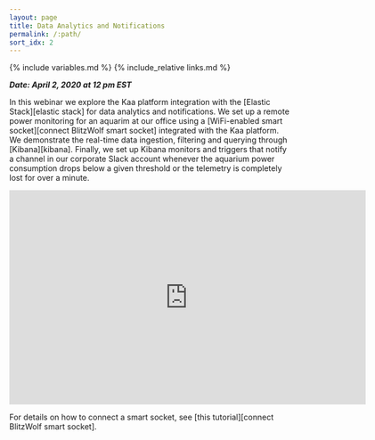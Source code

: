 ```yaml
---
layout: page
title: Data Analytics and Notifications
permalink: /:path/
sort_idx: 2
---
```


{% include variables.md %}
{% include_relative links.md %}


***Date: April 2, 2020 at 12 pm EST***


In this webinar we explore the Kaa platform integration with the [Elastic Stack][elastic stack] for data analytics and notifications.
We set up a remote power monitoring for an aquarim at our office using a [WiFi-enabled smart socket][connect BlitzWolf smart socket] integrated with the Kaa platform.
We demonstrate the real-time data ingestion, filtering and querying through [Kibana][kibana].
Finally, we set up Kibana monitors and triggers that notify a channel in our corporate Slack account whenever the aquarium power consumption drops below a given threshold or the telemetry is completely lost for over a minute.

<div align="center">
  <iframe width="640" height="385" src="https://www.youtube.com/embed/TwlVVWn5kf8" frameborder="0"
    allow="accelerometer; autoplay; encrypted-media; gyroscope; picture-in-picture" allowfullscreen></iframe>
</div>

For details on how to connect a smart socket, see [this tutorial][connect BlitzWolf smart socket].
